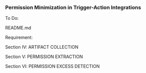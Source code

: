 ### Permission Minimization in Trigger-Action Integrations

To Do:

README.md



Requirement:

Section IV: ARTIFACT COLLECTION

Section V:  PERMISSION EXTRACTION

Section VI: PERMISSION EXCESS DETECTION



